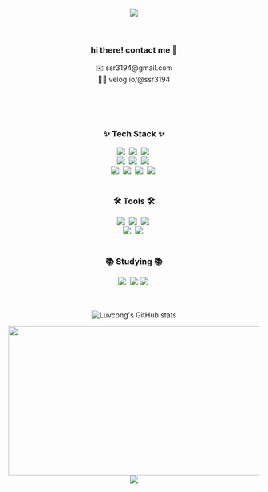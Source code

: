 <div align="center">



<br/>


<div>

  <div>
<img src="https://capsule-render.vercel.app/api?type=Waving&color=gradient&height=250&width=auto&section=header&text=Hyunny%20Codes%20💻&fontColor=ffffff&fontSize=55&animation=fadeIn&fontAlignY=55" />
</div>




<br/>
<br/>
<h3> hi there! contact me 🤍 </h3>
    ✉️ ssr3194@gmail.com <br/>
    ✍🏻 velog.io/@ssr3194
</div>

<br/>
<br/>
<br/>
<br/>



  
  <h3 align="center">✨ Tech Stack ✨</h3>
<div align="center">
  <img src="https://img.shields.io/badge/html5-E34F26.svg?style=for-the-badge&logo=html5&logoColor=white" />&nbsp
  <img src="https://img.shields.io/badge/styled--components-DB7093?style=for-the-badge&logo=styled-components&logoColor=ffd35b" />&nbsp
  <img src="https://img.shields.io/badge/css3-1572B6.svg?style=for-the-badge&logo=css3&logoColor=white" />&nbsp
</div>

<div align="center">
  <img src="https://img.shields.io/badge/typescript-007ACC.svg?style=for-the-badge&logo=typescript&logoColor=white" />&nbsp
  <img src="https://img.shields.io/badge/javascript-F7DF1E.svg?style=for-the-badge&logo=javascript&logoColor=20232a" />&nbsp
  <img src="https://img.shields.io/badge/react-20232a.svg?style=for-the-badge&logo=react&logoColor=61DAFB" />&nbsp
</div>

<div align="center">
  <img src="https://img.shields.io/badge/Next.js-000?logo=nextdotjs&logoColor=fff&style=for-the-badge" />&nbsp
  <img src="https://img.shields.io/badge/Java-ED8B00?style=for-the-badge&logo=openjdk&logoColor=white" />&nbsp
  <img src="https://img.shields.io/badge/oracle-DB7093?style=for-the-badge&logo=oracle&logoColor=ffd35b" />&nbsp
  <img src="https://img.shields.io/badge/PHP-777BB4?style=for-the-badge&logo=php&logoColor=white" />&nbsp
</div>

<br>

<h3 align="center">🛠 Tools 🛠</h3>
<div align="center">
  <img src="https://img.shields.io/badge/github-181717.svg?style=for-the-badge&logo=github&logoColor=white" />&nbsp
  <img src="https://img.shields.io/badge/Notion-F3F3F3.svg?style=for-the-badge&logo=notion&logoColor=black" />&nbsp
  <img src="https://img.shields.io/badge/git-F05033.svg?style=for-the-badge&logo=git&logoColor=white" />&nbsp
</div>

<div align="center">
  <img src="https://img.shields.io/badge/figma-F24E1E.svg?style=for-the-badge&logo=figma&logoColor=white" />&nbsp
  <img src="https://img.shields.io/badge/VSCode-2C2C32.svg?style=for-the-badge&logo=visual-studio-code&logoColor=22ABF3" />&nbsp
</div>

<br/>

<h3 align="center">📚 Studying 📚</h3>
<div align="center">
  <img src="https://img.shields.io/badge/Svelte-4A4A55?style=for-the-badge&logo=svelte&logoColor=FF3E00" />&nbsp
  <img src="https://img.shields.io/badge/Vue.js-35495E?style=for-the-badge&logo=vue.js&logoColor=4FC08D" />
  <img src="https://img.shields.io/badge/React_Native-20232A?style=for-the-badge&logo=react&logoColor=61DAFB" />&nbsp
</div>


  <br/>
  <br/>

<!--
**hunny9512/hunny9512** is a ✨ _special_ ✨ repository because its `README.md` (this file) appears on your GitHub profile.

Here are some ideas to get you started:

- 🔭 I’m currently working on ...
- 🌱 I’m currently learning ...
- 👯 I’m looking to collaborate on ...
- 🤔 I’m looking for help with ...
- 💬 Ask me about ...
- 📫 How to reach me: ...
- 😄 Pronouns: ...
- ⚡ Fun fact: ...
-->

![Luvcong's GitHub stats](https://github-readme-stats.vercel.app/api?username=hunny9512&count_private=true)


<a href="https://www.gitanimals.org/en_US?utm_medium=image&utm_source=hunny9512&utm_content=farm">
<img
  src="https://render.gitanimals.org/farms/hunny9512"
  width="600"
  height="300"
/>
</a> 





<img src="https://capsule-render.vercel.app/api?type=waving&color=gradient&height=150&section=footer" />

